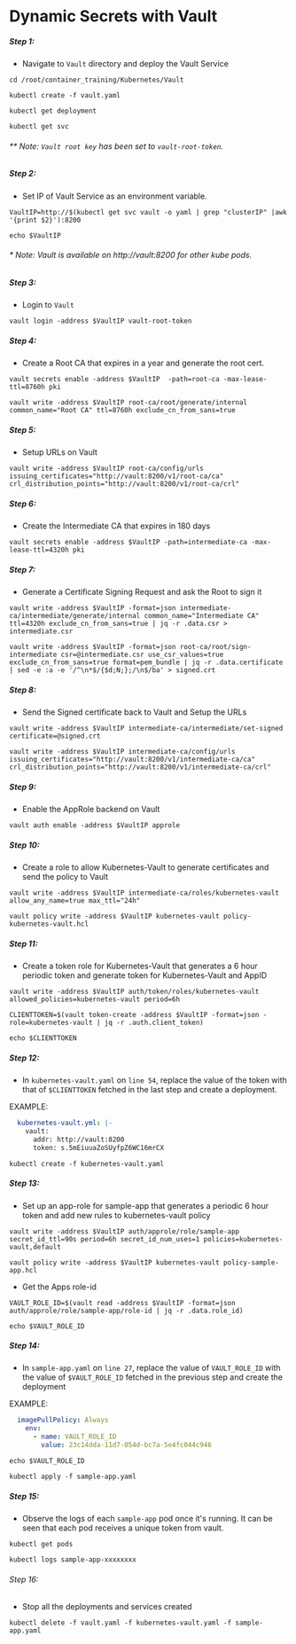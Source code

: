 # Dynamic Secrets with Vault


##### Step 1:

* Navigate to `Vault` directory and deploy the Vault Service

```commandline
cd /root/container_training/Kubernetes/Vault

kubectl create -f vault.yaml

kubectl get deployment

kubectl get svc
```

###### ** Note: `Vault root key` has been set to `vault-root-token`. 


##### Step 2:

* Set IP of Vault Service as an environment variable.

```commandline
VaultIP=http://$(kubectl get svc vault -o yaml | grep "clusterIP" |awk '{print $2}'):8200

echo $VaultIP
```

######  * Note: Vault is available on http://vault:8200 for other kube pods.


##### Step 3:

* Login to `Vault`

```commandline
vault login -address $VaultIP vault-root-token
```


##### Step 4:

* Create a Root CA that expires in a year and generate the root cert.

```commandline
vault secrets enable -address $VaultIP  -path=root-ca -max-lease-ttl=8760h pki

vault write -address $VaultIP root-ca/root/generate/internal common_name="Root CA" ttl=8760h exclude_cn_from_sans=true
```


##### Step 5:

* Setup URLs on Vault

```commandline
vault write -address $VaultIP root-ca/config/urls issuing_certificates="http://vault:8200/v1/root-ca/ca" crl_distribution_points="http://vault:8200/v1/root-ca/crl"
```


##### Step 6:

* Create the Intermediate CA that expires in 180 days

```commandline
vault secrets enable -address $VaultIP -path=intermediate-ca -max-lease-ttl=4320h pki
```


##### Step 7:

* Generate a Certificate Signing Request and ask the Root to sign it

```commandline
vault write -address $VaultIP -format=json intermediate-ca/intermediate/generate/internal common_name="Intermediate CA" ttl=4320h exclude_cn_from_sans=true | jq -r .data.csr > intermediate.csr

vault write -address $VaultIP -format=json root-ca/root/sign-intermediate csr=@intermediate.csr use_csr_values=true exclude_cn_from_sans=true format=pem_bundle | jq -r .data.certificate | sed -e :a -e '/^\n*$/{$d;N;};/\n$/ba' > signed.crt
```


##### Step 8:

* Send the Signed certificate back to Vault and Setup the URLs

```commandline
vault write -address $VaultIP intermediate-ca/intermediate/set-signed certificate=@signed.crt

vault write -address $VaultIP intermediate-ca/config/urls issuing_certificates="http://vault:8200/v1/intermediate-ca/ca" crl_distribution_points="http://vault:8200/v1/intermediate-ca/crl"
```


##### Step 9:

* Enable the AppRole backend on Vault

```commandline
vault auth enable -address $VaultIP approle
```


##### Step 10:

* Create a role to allow Kubernetes-Vault to generate certificates and send the policy to Vault

```commandline
vault write -address $VaultIP intermediate-ca/roles/kubernetes-vault allow_any_name=true max_ttl="24h"

vault policy write -address $VaultIP kubernetes-vault policy-kubernetes-vault.hcl
```


##### Step 11:

* Create a token role for Kubernetes-Vault that generates a 6 hour periodic token and generate token for Kubernetes-Vault and AppID

```commandline
vault write -address $VaultIP auth/token/roles/kubernetes-vault allowed_policies=kubernetes-vault period=6h

CLIENTTOKEN=$(vault token-create -address $VaultIP -format=json -role=kubernetes-vault | jq -r .auth.client_token)

echo $CLIENTTOKEN
```

##### Step 12:

* In `kubernetes-vault.yaml` on `line 54`, replace the value of the token with that of `$CLIENTTOKEN` fetched in the last step and create a deployment.

EXAMPLE:

```yaml
  kubernetes-vault.yml: |-
    vault:
      addr: http://vault:8200
      token: s.5mEiuuaZoSUyfpZ6WC16mrCX
```

```commandline
kubectl create -f kubernetes-vault.yaml
```


##### Step 13:

* Set up an app-role for sample-app that generates a periodic 6 hour token and add new rules to kubernetes-vault policy

```commandline
vault write -address $VaultIP auth/approle/role/sample-app secret_id_ttl=90s period=6h secret_id_num_uses=1 policies=kubernetes-vault,default

vault policy write -address $VaultIP kubernetes-vault policy-sample-app.hcl
```

* Get the Apps role-id

```commandline
VAULT_ROLE_ID=$(vault read -address $VaultIP -format=json auth/approle/role/sample-app/role-id | jq -r .data.role_id)

echo $VAULT_ROLE_ID
```

##### Step 14:

* In `sample-app.yaml` on `line 27`, replace the value of `VAULT_ROLE_ID` with the value of `$VAULT_ROLE_ID` fetched in the previous step and create the deployment

EXAMPLE:

```yaml
  imagePullPolicy: Always
    env:
      - name: VAULT_ROLE_ID
        value: 23c14dda-11d7-054d-bc7a-5e4fc044c946
```

```commandline
echo $VAULT_ROLE_ID

kubectl apply -f sample-app.yaml
```

##### Step 15:

* Observe the logs of each `sample-app` pod once it's running. It can be seen that each pod receives a unique token from vault.

```commandline
kubectl get pods

kubectl logs sample-app-xxxxxxxx
```

###### Step 16:

* Stop all the deployments and services created

```commandline
kubectl delete -f vault.yaml -f kubernetes-vault.yaml -f sample-app.yaml
```
